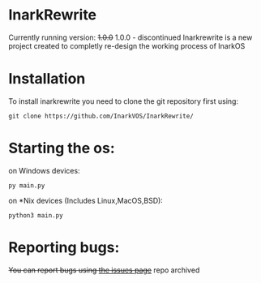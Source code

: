 # InarkRewrite
Currently running version: ~~1.0.0~~ 1.0.0 - discontinued
Inarkrewrite is a new project created to completly re-design the working process of InarkOS
# Installation
To install inarkrewrite you need to clone the git repository first using:

```git clone https://github.com/InarkVOS/InarkRewrite/```
# Starting the os:
on Windows devices:

```py main.py```

on *Nix devices (Includes Linux,MacOS,BSD):

```python3 main.py```

# Reporting bugs:
~~You can report bugs using [the issues page](https://github.com/InarkVOS/InarkRewrite/issues/new)~~ repo archived
